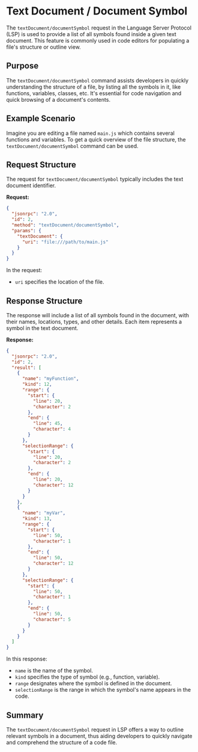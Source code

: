 # Text Document / Document Symbol

The `textDocument/documentSymbol` request in the Language Server Protocol (LSP) is used to provide a list of all symbols found inside a given text document. This feature is commonly used in code editors for populating a file's structure or outline view.

## Purpose

The `textDocument/documentSymbol` command assists developers in quickly understanding the structure of a file, by listing all the symbols in it, like functions, variables, classes, etc. It's essential for code navigation and quick browsing of a document's contents.

## Example Scenario

Imagine you are editing a file named `main.js` which contains several functions and variables. To get a quick overview of the file structure, the `textDocument/documentSymbol` command can be used.

## Request Structure

The request for `textDocument/documentSymbol` typically includes the text document identifier.

**Request:**

```json
{
  "jsonrpc": "2.0",
  "id": 2,
  "method": "textDocument/documentSymbol",
  "params": {
    "textDocument": {
      "uri": "file:///path/to/main.js"
    }
  }
}
```

In the request:
- `uri` specifies the location of the file.

## Response Structure

The response will include a list of all symbols found in the document, with their names, locations, types, and other details. Each item represents a symbol in the text document.

**Response:**

```json
{
  "jsonrpc": "2.0",
  "id": 2,
  "result": [
    {
      "name": "myFunction",
      "kind": 12,
      "range": {
        "start": {
          "line": 20,
          "character": 2
        },
        "end": {
          "line": 45,
          "character": 4
        }
      },
      "selectionRange": {
        "start": {
          "line": 20,
          "character": 2
        },
        "end": {
          "line": 20,
          "character": 12
        }
      }
    },
    {
      "name": "myVar",
      "kind": 13,
      "range": {
        "start": {
          "line": 50,
          "character": 1
        },
        "end": {
          "line": 50,
          "character": 12
        }
      },
      "selectionRange": {
        "start": {
          "line": 50,
          "character": 1
        },
        "end": {
          "line": 50,
          "character": 5
        }
      }
    }
  ]
}
```

In this response:
- `name` is the name of the symbol.
- `kind` specifies the type of symbol (e.g., function, variable).
- `range` designates where the symbol is defined in the document.
- `selectionRange` is the range in which the symbol's name appears in the code.

## Summary

The `textDocument/documentSymbol` request in LSP offers a way to outline relevant symbols in a document, thus aiding developers to quickly navigate and comprehend the structure of a code file.